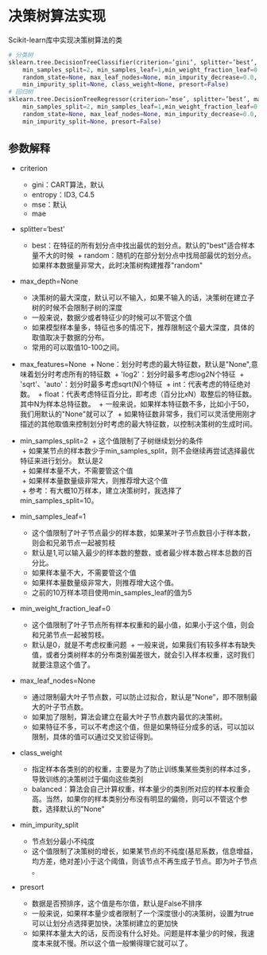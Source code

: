 # 决策树算法实现
Scikit-learn库中实现决策树算法的类
```python
# 分类树
sklearn.tree.DecisionTreeClassifier(criterion=’gini’, splitter=’best’, max_depth=None, 
    min_samples_split=2, min_samples_leaf=1,min_weight_fraction_leaf=0.0, max_features=None, 
    random_state=None, max_leaf_nodes=None, min_impurity_decrease=0.0,
    min_impurity_split=None, class_weight=None, presort=False)
# 回归树
sklearn.tree.DecisionTreeRegressor(criterion=’mse’, splitter=’best’, max_depth=None, 
    min_samples_split=2, min_samples_leaf=1,min_weight_fraction_leaf=0.0, max_features=None, 
    random_state=None, max_leaf_nodes=None, min_impurity_decrease=0.0,
    min_impurity_split=None, presort=False)
```
## 参数解释
* criterion  
  + gini：CART算法，默认
  + entropy：ID3, C4.5
  + mse：默认
  + mae
    
* splitter=‘best'  
  + best：在特征的所有划分点中找出最优的划分点。默认的"best"适合样本量不大的时候
  + random：随机的在部分划分点中找局部最优的划分点。如果样本数据量非常大，此时决策树构建推荐"random"
  
* max_depth=None
  + 决策树的最大深度，默认可以不输入，如果不输入的话，决策树在建立子树的时候不会限制子树的深度
  + 一般来说，数据少或者特征少的时候可以不管这个值
  + 如果模型样本量多，特征也多的情况下，推荐限制这个最大深度，具体的取值取决于数据的分布。
  + 常用的可以取值10-100之间。
  
* max_features=None
  + None：划分时考虑的最大特征数，默认是"None",意味着划分时考虑所有的特征数
  + 'log2'：划分时最多考虑log2N个特征
  + 'sqrt'、'auto'：划分时最多考虑sqrt(N)个特征
  + int：代表考虑的特征绝对数。
  + float：代表考虑特征百分比，即考虑（百分比xN）取整后的特征数。其中N为样本总特征数。
  + 一般来说，如果样本特征数不多，比如小于50，我们用默认的"None"就可以了
  + 如果特征数非常多，我们可以灵活使用刚才描述的其他取值来控制划分时考虑的最大特征数，以控制决策树的生成时间。

* min_samples_split=2
  + 这个值限制了子树继续划分的条件   
  + 如果某节点的样本数少于min_samples_split，则不会继续再尝试选择最优特征来进行划分。 默认是2  
  + 如果样本量不大，不需要管这个值  
  + 如果样本量数量级非常大，则推荐增大这个值  
  + 参考：有大概10万样本，建立决策树时，我选择了min_samples_split=10。  
    
* min_samples_leaf=1
  + 这个值限制了叶子节点最少的样本数，如果某叶子节点数目小于样本数，则会和兄弟节点一起被剪枝
  + 默认是1,可以输入最少的样本数的整数，或者最少样本数占样本总数的百分比。
  + 如果样本量不大，不需要管这个值
  + 如果样本量数量级非常大，则推荐增大这个值。
  + 之前的10万样本项目使用min_samples_leaf的值为5
  
* min_weight_fraction_leaf=0
  + 这个值限制了叶子节点所有样本权重和的最小值，如果小于这个值，则会和兄弟节点一起被剪枝。
  + 默认是0，就是不考虑权重问题
  + 一般来说，如果我们有较多样本有缺失值，或者分类树样本的分布类别偏差很大，就会引入样本权重，这时我们就要注意这个值了。
  
* max_leaf_nodes=None
  + 通过限制最大叶子节点数，可以防止过拟合，默认是"None”，即不限制最大的叶子节点数。
  + 如果加了限制，算法会建立在最大叶子节点数内最优的决策树。
  + 如果特征不多，可以不考虑这个值，但是如果特征分成多的话，可以加以限制，具体的值可以通过交叉验证得到。
  
* class_weight
  + 指定样本各类别的的权重，主要是为了防止训练集某些类别的样本过多，导致训练的决策树过于偏向这些类别
  + balanced：算法会自己计算权重，样本量少的类别所对应的样本权重会高。当然，如果你的样本类别分布没有明显的偏倚，则可以不管这个参数，选择默认的"None"
  
* min_impurity_split
  + 节点划分最小不纯度
  + 这个值限制了决策树的增长，如果某节点的不纯度(基尼系数，信息增益，均方差，绝对差)小于这个阈值，则该节点不再生成子节点。即为叶子节点 。
  
* presort
  + 数据是否预排序，这个值是布尔值，默认是False不排序
  + 一般来说，如果样本量少或者限制了一个深度很小的决策树，设置为true可以让划分点选择更加快，决策树建立的更加快
  + 如果样本量太大的话，反而没有什么好处。问题是样本量少的时候，我速度本来就不慢。所以这个值一般懒得理它就可以了。


